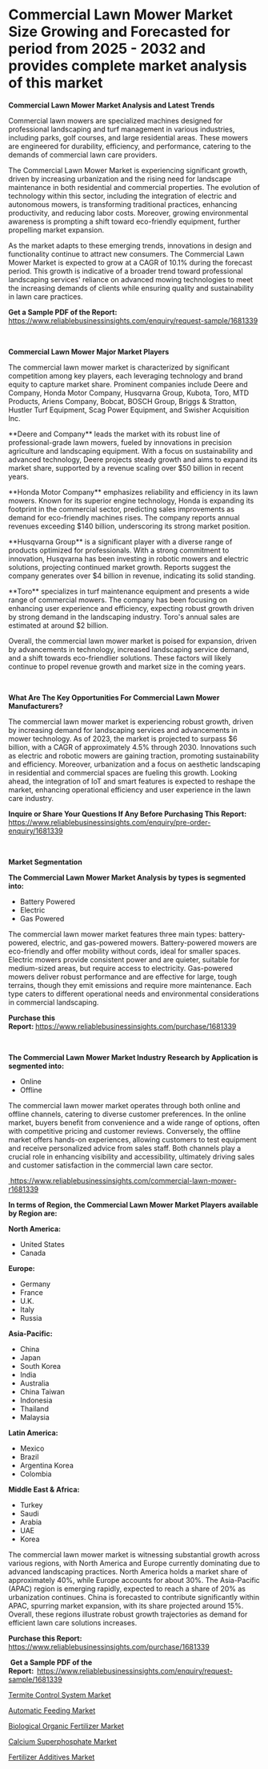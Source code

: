 <p><h1>Commercial Lawn Mower Market Size Growing and Forecasted for period from 2025 - 2032 and provides complete market analysis of this market</h1></p><p><strong>Commercial Lawn Mower Market Analysis and Latest Trends</strong></p>
<p><p>Commercial lawn mowers are specialized machines designed for professional landscaping and turf management in various industries, including parks, golf courses, and large residential areas. These mowers are engineered for durability, efficiency, and performance, catering to the demands of commercial lawn care providers. </p><p>The Commercial Lawn Mower Market is experiencing significant growth, driven by increasing urbanization and the rising need for landscape maintenance in both residential and commercial properties. The evolution of technology within this sector, including the integration of electric and autonomous mowers, is transforming traditional practices, enhancing productivity, and reducing labor costs. Moreover, growing environmental awareness is prompting a shift toward eco-friendly equipment, further propelling market expansion.</p><p>As the market adapts to these emerging trends, innovations in design and functionality continue to attract new consumers. The Commercial Lawn Mower Market is expected to grow at a CAGR of 10.1% during the forecast period. This growth is indicative of a broader trend toward professional landscaping services' reliance on advanced mowing technologies to meet the increasing demands of clients while ensuring quality and sustainability in lawn care practices.</p></p>
<p><strong>Get a Sample PDF of the Report:&nbsp;</strong> <a href="https://www.reliablebusinessinsights.com/enquiry/request-sample/1681339?utm_campaign=60&utm_medium=2&utm_source=Github&utm_content=ia&utm_term=30032025&utm_id=commercial-lawn-mower">https://www.reliablebusinessinsights.com/enquiry/request-sample/1681339</a></p>
<p>&nbsp;</p>
<p><strong>Commercial Lawn Mower Major Market Players</strong></p>
<p><p>The commercial lawn mower market is characterized by significant competition among key players, each leveraging technology and brand equity to capture market share. Prominent companies include Deere and Company, Honda Motor Company, Husqvarna Group, Kubota, Toro, MTD Products, Ariens Company, Bobcat, BOSCH Group, Briggs & Stratton, Hustler Turf Equipment, Scag Power Equipment, and Swisher Acquisition Inc.</p><p>**Deere and Company** leads the market with its robust line of professional-grade lawn mowers, fueled by innovations in precision agriculture and landscaping equipment. With a focus on sustainability and advanced technology, Deere projects steady growth and aims to expand its market share, supported by a revenue scaling over $50 billion in recent years.</p><p>**Honda Motor Company** emphasizes reliability and efficiency in its lawn mowers. Known for its superior engine technology, Honda is expanding its footprint in the commercial sector, predicting sales improvements as demand for eco-friendly machines rises. The company reports annual revenues exceeding $140 billion, underscoring its strong market position.</p><p>**Husqvarna Group** is a significant player with a diverse range of products optimized for professionals. With a strong commitment to innovation, Husqvarna has been investing in robotic mowers and electric solutions, projecting continued market growth. Reports suggest the company generates over $4 billion in revenue, indicating its solid standing.</p><p>**Toro** specializes in turf maintenance equipment and presents a wide range of commercial mowers. The company has been focusing on enhancing user experience and efficiency, expecting robust growth driven by strong demand in the landscaping industry. Toro's annual sales are estimated at around $2 billion.</p><p>Overall, the commercial lawn mower market is poised for expansion, driven by advancements in technology, increased landscaping service demand, and a shift towards eco-friendlier solutions. These factors will likely continue to propel revenue growth and market size in the coming years.</p></p>
<p>&nbsp;</p>
<p><strong>What Are The Key Opportunities For Commercial Lawn Mower Manufacturers?</strong></p>
<p><p>The commercial lawn mower market is experiencing robust growth, driven by increasing demand for landscaping services and advancements in mower technology. As of 2023, the market is projected to surpass $6 billion, with a CAGR of approximately 4.5% through 2030. Innovations such as electric and robotic mowers are gaining traction, promoting sustainability and efficiency. Moreover, urbanization and a focus on aesthetic landscaping in residential and commercial spaces are fueling this growth. Looking ahead, the integration of IoT and smart features is expected to reshape the market, enhancing operational efficiency and user experience in the lawn care industry.</p></p>
<p><strong>Inquire or Share Your Questions If Any Before Purchasing This Report:</strong> <a href="https://www.reliablebusinessinsights.com/enquiry/pre-order-enquiry/1681339?utm_campaign=60&utm_medium=2&utm_source=Github&utm_content=ia&utm_term=30032025&utm_id=commercial-lawn-mower">https://www.reliablebusinessinsights.com/enquiry/pre-order-enquiry/1681339</a></p>
<p>&nbsp;</p>
<p><strong>Market Segmentation</strong></p>
<p><strong>The Commercial Lawn Mower Market Analysis by types is segmented into:</strong></p>
<p><ul><li>Battery Powered</li><li>Electric</li><li>Gas Powered</li></ul></p>
<p><p>The commercial lawn mower market features three main types: battery-powered, electric, and gas-powered mowers. Battery-powered mowers are eco-friendly and offer mobility without cords, ideal for smaller spaces. Electric mowers provide consistent power and are quieter, suitable for medium-sized areas, but require access to electricity. Gas-powered mowers deliver robust performance and are effective for large, tough terrains, though they emit emissions and require more maintenance. Each type caters to different operational needs and environmental considerations in commercial landscaping.</p></p>
<p><strong>Purchase this Report:&nbsp;</strong><a href="https://www.reliablebusinessinsights.com/purchase/1681339?utm_campaign=60&utm_medium=2&utm_source=Github&utm_content=ia&utm_term=30032025&utm_id=commercial-lawn-mower">https://www.reliablebusinessinsights.com/purchase/1681339</a></p>
<p>&nbsp;</p>
<p><strong>The Commercial Lawn Mower Market Industry Research by Application is segmented into:</strong></p>
<p><ul><li>Online</li><li>Offline</li></ul></p>
<p><p>The commercial lawn mower market operates through both online and offline channels, catering to diverse customer preferences. In the online market, buyers benefit from convenience and a wide range of options, often with competitive pricing and customer reviews. Conversely, the offline market offers hands-on experiences, allowing customers to test equipment and receive personalized advice from sales staff. Both channels play a crucial role in enhancing visibility and accessibility, ultimately driving sales and customer satisfaction in the commercial lawn care sector.</p></p>
<p><a href="https://www.reliablebusinessinsights.com/commercial-lawn-mower-r1681339?utm_campaign=60&utm_medium=2&utm_source=Github&utm_content=ia&utm_term=30032025&utm_id=commercial-lawn-mower">&nbsp;https://www.reliablebusinessinsights.com/commercial-lawn-mower-r1681339</a></p>
<p><strong>In terms of Region, the Commercial Lawn Mower Market Players available by Region are:</strong></p>
<p>
    <p> <strong> North America: </strong>
        <ul>
            <li>United States</li>
            <li>Canada</li>
        </ul>
        </p> 
    <p> <strong> Europe: </strong>
        <ul>
            <li>Germany</li>
            <li>France</li>
            <li>U.K.</li>
            <li>Italy</li>
            <li>Russia</li>
        </ul>
        </p> 
    <p> <strong> Asia-Pacific: </strong>
        <ul>
            <li>China</li>
            <li>Japan</li>
            <li>South Korea</li>
            <li>India</li>
            <li>Australia</li>
            <li>China Taiwan</li>
            <li>Indonesia</li>
            <li>Thailand</li>
            <li>Malaysia</li>
        </ul>
        </p> 
    <p> <strong> Latin America: </strong>
        <ul>
            <li>Mexico</li>
            <li>Brazil</li>
            <li>Argentina Korea</li>
            <li>Colombia</li>
        </ul>
        </p> 
    <p> <strong> Middle East & Africa: </strong>
        <ul>
            <li>Turkey</li>
            <li>Saudi</li>
            <li>Arabia</li>
            <li>UAE</li>
            <li>Korea</li>
        </ul>
    </p>
    </p>
<p><p>The commercial lawn mower market is witnessing substantial growth across various regions, with North America and Europe currently dominating due to advanced landscaping practices. North America holds a market share of approximately 40%, while Europe accounts for about 30%. The Asia-Pacific (APAC) region is emerging rapidly, expected to reach a share of 20% as urbanization continues. China is forecasted to contribute significantly within APAC, spurring market expansion, with its share projected around 15%. Overall, these regions illustrate robust growth trajectories as demand for efficient lawn care solutions increases.</p></p>
<p><strong>Purchase this Report: </strong><a href="https://www.reliablebusinessinsights.com/purchase/1681339?utm_campaign=60&utm_medium=2&utm_source=Github&utm_content=ia&utm_term=30032025&utm_id=commercial-lawn-mower">https://www.reliablebusinessinsights.com/purchase/1681339</a></p>
<p>&nbsp;<strong>Get a Sample PDF of the Report:&nbsp;&nbsp;</strong><a href="https://www.reliablebusinessinsights.com/enquiry/request-sample/1681339?utm_campaign=60&utm_medium=2&utm_source=Github&utm_content=ia&utm_term=30032025&utm_id=commercial-lawn-mower">https://www.reliablebusinessinsights.com/enquiry/request-sample/1681339</a></p>
<p><strong></strong></p>
<p><p><a href="https://github.com/coricnzati/Market-Research-Report-List-1/blob/main/termite-control-system-market.md?utm_campaign=60&utm_medium=2&utm_source=Github&utm_content=ia&utm_term=30032025&utm_id=commercial-lawn-mower">Termite Control System Market</a></p><p><a href="https://github.com/borknyberg/Market-Research-Report-List-1/blob/main/automatic-feeding-market.md?utm_campaign=60&utm_medium=2&utm_source=Github&utm_content=ia&utm_term=30032025&utm_id=commercial-lawn-mower">Automatic Feeding Market</a></p><p><a href="https://github.com/alrogikrosa/Market-Research-Report-List-1/blob/main/biological-organic-fertilizer-market.md?utm_campaign=60&utm_medium=2&utm_source=Github&utm_content=ia&utm_term=30032025&utm_id=commercial-lawn-mower">Biological Organic Fertilizer Market</a></p><p><a href="https://github.com/mynaoanes/Market-Research-Report-List-1/blob/main/calcium-superphosphate-market.md?utm_campaign=60&utm_medium=2&utm_source=Github&utm_content=ia&utm_term=30032025&utm_id=commercial-lawn-mower">Calcium Superphosphate Market</a></p><p><a href="https://github.com/puhakhommabh/Market-Research-Report-List-1/blob/main/fertilizer-additives-market.md?utm_campaign=60&utm_medium=2&utm_source=Github&utm_content=ia&utm_term=30032025&utm_id=commercial-lawn-mower">Fertilizer Additives Market</a></p></p>